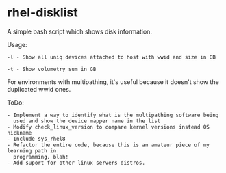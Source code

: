 # rhel-disklist

A simple bash script which shows disk information.

 Usage:
 
	-l - Show all uniq devices attached to host with wwid and size in GB
	
	-t - Show volumetry sum in GB
	

 For environments with multipathing, it's useful because it doesn't show
 the duplicated wwid ones.

 ToDo:
 
	- Implement a way to identify what is the multipathing software being
	  used and show the device mapper name in the list
	- Modify check_linux_version to compare kernel versions instead OS nickname
	- Include sys_rhel8
	- Refactor the entire code, because this is an amateur piece of my learning path in
	  programming. blah!
	- Add suport for other linux servers distros.
